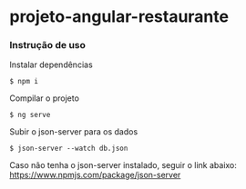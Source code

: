 # projeto-angular-restaurante

### Instrução de uso

Instalar dependências 
```
$ npm i
```

Compilar o projeto
```
$ ng serve
```

Subir o json-server para os dados
```
$ json-server --watch db.json
```

Caso não tenha o json-server instalado, seguir o link abaixo: 
https://www.npmjs.com/package/json-server
